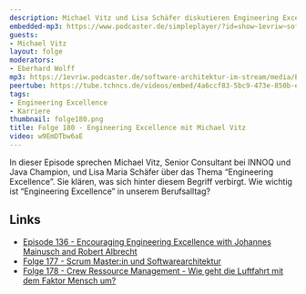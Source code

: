 ```yaml
---
description: Michael Vitz und Lisa Schäfer diskutieren Engineering Excellence
embedded-mp3: https://www.podcaster.de/simpleplayer/?id=show~1evriw~software-architektur-im-stream~pod-e0cc675c80fa969aa48e5df163&v=1694897148
guests:
- Michael Vitz
layout: folge
moderators:
- Eberhard Wolff
mp3: https://1evriw.podcaster.de/software-architektur-im-stream/media/Engineering_Excellence.mp3
peertube: https://tube.tchncs.de/videos/embed/4a6ccf83-5bc9-473e-850b-ebfb9c164a10
tags:
- Engineering Excellence
- Karriere
thumbnail: folge180.png
title: Folge 180 - Engineering Excellence mit Michael Vitz
video: w9EmDTbw6aE
---
```


In dieser Episode sprechen Michael Vitz, Senior Consultant bei INNOQ
und Java Champion, und Lisa Maria Schäfer über das Thema “Engineering
Excellence”. Sie klären, was sich hinter diesem Begriff verbirgt. Wie
wichtig ist “Engineering Excellence” in unserem Berufsalltag?

## Links

- [Episode 136 - Encouraging Engineering Excellence with Johannes Mainusch and Robert Albrecht](https://software-architektur.tv/2022/09/30/folge136.html)
- [Folge 177 - Scrum Master:in und Softwarearchitektur](https://software-architektur.tv/2023/08/04/folge177.html)
- [Folge 178 - Crew Ressource Management - Wie geht die Luftfahrt mit dem Faktor Mensch um?](https://software-architektur.tv/2023/08/11/folge178.html)
